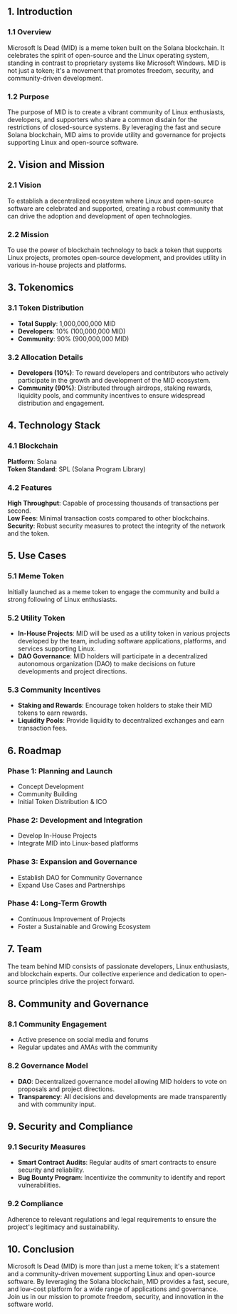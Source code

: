 ## 1. Introduction
### 1.1 Overview
Microsoft Is Dead (MID) is a meme token built on the Solana blockchain. It celebrates the spirit of open-source and the Linux operating system, standing in contrast to proprietary systems like Microsoft Windows. MID is not just a token; it's a movement that promotes freedom, security, and community-driven development.

### 1.2 Purpose
The purpose of MID is to create a vibrant community of Linux enthusiasts, developers, and supporters who share a common disdain for the restrictions of closed-source systems. By leveraging the fast and secure Solana blockchain, MID aims to provide utility and governance for projects supporting Linux and open-source software.

## 2. Vision and Mission
### 2.1 Vision
To establish a decentralized ecosystem where Linux and open-source software are celebrated and supported, creating a robust community that can drive the adoption and development of open technologies.

### 2.2 Mission
To use the power of blockchain technology to back a token that supports Linux projects, promotes open-source development, and provides utility in various in-house projects and platforms.

## 3. Tokenomics
### 3.1 Token Distribution
- **Total Supply**: 1,000,000,000 MID<br/>
- **Developers**: 10% (100,000,000 MID)<br/>
- **Community**: 90% (900,000,000 MID)
### 3.2 Allocation Details
- **Developers (10%)**: To reward developers and contributors who actively participate in the growth and development of the MID ecosystem.<br/>
- **Community (90%)**: Distributed through airdrops, staking rewards, liquidity pools, and community incentives to ensure widespread distribution and engagement.
## 4. Technology Stack
### 4.1 Blockchain
**Platform**: Solana<br/>
**Token Standard**: SPL (Solana Program Library)
### 4.2 Features
**High Throughput**: Capable of processing thousands of transactions per second.<br/>
**Low Fees**: Minimal transaction costs compared to other blockchains.<br/>
**Security**: Robust security measures to protect the integrity of the network and the token.
## 5. Use Cases
### 5.1 Meme Token
Initially launched as a meme token to engage the community and build a strong following of Linux enthusiasts.

### 5.2 Utility Token
- **In-House Projects**: MID will be used as a utility token in various projects developed by the team, including software applications, platforms, and services supporting Linux.<br/>
- **DAO Governance**: MID holders will participate in a decentralized autonomous organization (DAO) to make decisions on future developments and project directions.
### 5.3 Community Incentives
- **Staking and Rewards**: Encourage token holders to stake their MID tokens to earn rewards.<br/>
- **Liquidity Pools**: Provide liquidity to decentralized exchanges and earn transaction fees.
## 6. Roadmap
### Phase 1: Planning and Launch
- Concept Development
- Community Building
- Initial Token Distribution & ICO
### Phase 2: Development and Integration
- Develop In-House Projects
- Integrate MID into Linux-based platforms
### Phase 3: Expansion and Governance
- Establish DAO for Community Governance
- Expand Use Cases and Partnerships
### Phase 4: Long-Term Growth
- Continuous Improvement of Projects
- Foster a Sustainable and Growing Ecosystem
## 7. Team
The team behind MID consists of passionate developers, Linux enthusiasts, and blockchain experts. Our collective experience and dedication to open-source principles drive the project forward.

## 8. Community and Governance
### 8.1 Community Engagement
- Active presence on social media and forums
- Regular updates and AMAs with the community
### 8.2 Governance Model
- **DAO**: Decentralized governance model allowing MID holders to vote on proposals and project directions.
- **Transparency**: All decisions and developments are made transparently and with community input.
## 9. Security and Compliance
### 9.1 Security Measures
- **Smart Contract Audits**: Regular audits of smart contracts to ensure security and reliability.
- **Bug Bounty Program**: Incentivize the community to identify and report vulnerabilities.
### 9.2 Compliance
Adherence to relevant regulations and legal requirements to ensure the project's legitimacy and sustainability.
## 10. Conclusion
Microsoft Is Dead (MID) is more than just a meme token; it's a statement and a community-driven movement supporting Linux and open-source software. By leveraging the Solana blockchain, MID provides a fast, secure, and low-cost platform for a wide range of applications and governance. Join us in our mission to promote freedom, security, and innovation in the software world.
